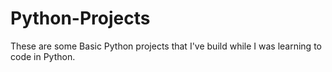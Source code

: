 # Python-Projects
These are some Basic Python projects that I've build while I was learning to code in Python.
